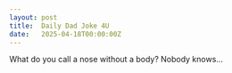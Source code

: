 ```yaml
---
layout: post
title:  Daily Dad Joke 4U
date:   2025-04-18T00:00:00Z
---
```

What do you call a nose without a body? Nobody knows...
